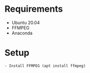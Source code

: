 # Requirements
 - Ubuntu 20.04
 - FFMPEG 
 - Anaconda
 
# Setup
    - Install FFMPEG (apt install ffmpeg)
    